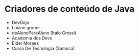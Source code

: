 # Criadores de conteúdo de Java
+ DevDojo
+ Loiane groner
+ deAlunoParaAluno (Italo Grossi)
+ Academia dos Devs
+ Elder Moraes
+ Curso De Tecnologia (Samuca)

